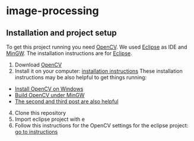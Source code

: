 image-processing
================

Installation and project setup
-------------------
To get this project running you need [OpenCV](http://opencv.org/). We used [Eclipse](http://www.eclipse.org) as IDE and [MinGW](http://www.mingw.org/). The installation instructions are for [Eclipse](http://www.eclipse.org).

1. Download [OpenCV](http://opencv.org/)
2. Install it on your computer: [installation instructions](http://docs.opencv.org/doc/tutorials/introduction/table_of_content_introduction/table_of_content_introduction.html)
These installation instructions may be also helpful to get things running:
  * [Install OpenCV on Windows](http://seevisionc.blogspot.co.uk/2011/09/linux-like-installation-of-opencv-230.html)
  * [Build OpenCV under MinGW](http://sourceforge.net/p/opencvmingw/wiki/Build%20OpenCV%20under%20MinGW/)
  * [The second and third post are also helpful](http://stackoverflow.com/questions/10860352/getting-started-with-opencv-2-4-and-mingw-on-windows-7)
4. Clone this repository
5. Import eclipse project with e
5. Follow this instructions for the OpenCV settings for the eclipse project: [go to instructions](http://docs.opencv.org/doc/tutorials/introduction/linux_eclipse/linux_eclipse.html#linux-eclipse-usage)
